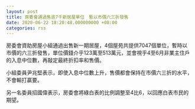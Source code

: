 ```yaml
---
layout: post
title: 房委會通過售逾7千新居屋單位　暫以市價六三折發售
date: 2020-06-22 18:20:48.000000000 +08:00
categories: rss
---
```


房委會資助房屋小組通過出售新一期居屋，4個屋苑共提供7047個單位，暫時以市價的六三折發售，單位價錢介乎123萬至513萬元，並會視乎4至6月非業主住戶的入息中位數，再敲定最終折扣率和售價。

小組委員尹兆堅表示，即使入息中位數上升，售價都會保持在市價六三折的水平，不會輸打贏要。

另一名委員招國偉表示，房委會將綠白表的比例調整至4比6，以回應白表市民的期望。
